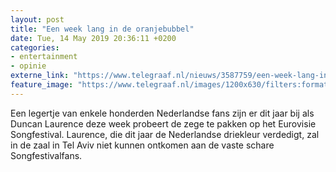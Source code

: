 ```yaml
---
layout: post
title: "Een week lang in de oranjebubbel"
date: Tue, 14 May 2019 20:36:11 +0200
categories: 
- entertainment 
- opinie 
externe_link: "https://www.telegraaf.nl/nieuws/3587759/een-week-lang-in-de-oranjebubbel"
feature_image: "https://www.telegraaf.nl/images/1200x630/filters:format(jpeg):quality(80)/cdn-kiosk-api.telegraaf.nl/273dbcec-7677-11e9-8873-0218eaf05005.jpg"
---
```


<p class="intro">Een legertje van enkele honderden Nederlandse fans zijn er dit jaar bij als Duncan Laurence deze week probeert de zege te pakken op het Eurovisie Songfestival. Laurence, die dit jaar de Nederlandse driekleur verdedigt, zal in de zaal in Tel Aviv niet kunnen ontkomen aan de vaste schare Songfestivalfans.</p>
